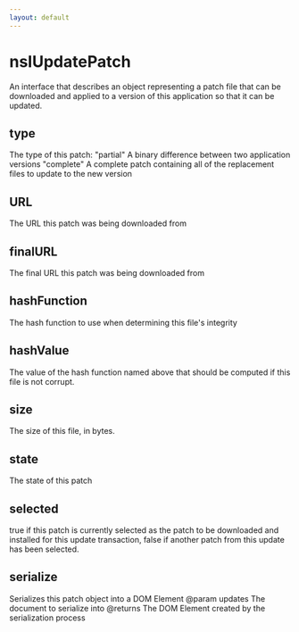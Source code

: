 ```yaml
---
layout: default
---
```


# nsIUpdatePatch #

An interface that describes an object representing a patch file that can
be downloaded and applied to a version of this application so that it
can be updated.


## type ##

The type of this patch:
"partial"      A binary difference between two application versions
"complete"     A complete patch containing all of the replacement files
               to update to the new version


## URL ##

The URL this patch was being downloaded from


## finalURL ##

The final URL this patch was being downloaded from


## hashFunction ##

The hash function to use when determining this file's integrity


## hashValue ##

The value of the hash function named above that should be computed if
this file is not corrupt.


## size ##

The size of this file, in bytes.


## state ##

The state of this patch


## selected ##

true if this patch is currently selected as the patch to be downloaded and
installed for this update transaction, false if another patch from this
update has been selected.


## serialize ##

Serializes this patch object into a DOM Element
@param   updates
         The document to serialize into
@returns The DOM Element created by the serialization process

